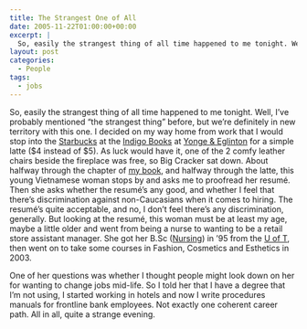 ```yaml
---
title: The Strangest One of All
date: 2005-11-22T01:00:00+00:00
excerpt: |
  So, easily the strangest thing of all time happened to me tonight. Well, I've probably mentioned "the strangest
layout: post
categories:
  - People
tags:
  - jobs
---
```

So, easily the strangest thing of all time happened to me tonight. Well, I&#8217;ve probably mentioned &#8220;the strangest thing&#8221; before, but we&#8217;re definitely in new territory with this one. I decided on my way home from work that I would stop into the [Starbucks](http://www.starbucks.ca/) at the [Indigo Books](http://www.chapters.indigo.ca/home/storeLocator/storeDetails/278/) at [Yonge & Eglinton](http://www.renters.ca/renters/neighbourhoods/yongeandeglinton.htm) for a simple latte ($4 instead of $5). As luck would have it, one of the 2 comfy leather chairs beside the fireplace was free, so Big Cracker sat down. About halfway through the chapter of [my book](http://www.chapters.indigo.ca/books/Mother-Tongue-English-How-Got-Bill-Bryson/9780688078959-item.html?ikwid=978068807895&ikwsec=Bargain+Books), and halfway through the latte, this young Vietnamese woman stops by and asks me to proofread her resumé. Then she asks whether the resumé&#8217;s any good, and whether I feel that there&#8217;s discrimination against non-Caucasians when it comes to hiring. The resumé&#8217;s quite acceptable, and no, I don&#8217;t feel there&#8217;s any discrimination, generally. But looking at the resumé, this woman must be at least my age, maybe a little older and went from being a nurse to wanting to be a retail store assistant manager. She got her B.Sc ([Nursing](http://bloomberg.nursing.utoronto.ca/)) in &#8217;95 from the [U of T](http://www.utoronto.ca/), then went on to take some courses in Fashion, Cosmetics and Esthetics in 2003.

One of her questions was whether I thought people might look down on her for wanting to change jobs mid-life. So I told her that I have a degree that I&#8217;m not using, I started working in hotels and now I write procedures manuals for frontline bank employees. Not exactly one coherent career path. All in all, quite a strange evening.